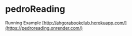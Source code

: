 # pedroReading
Running Example 
[http://ahgorabookclub.herokuapp.com/](https://pedroreading.onrender.com/)
